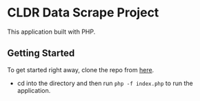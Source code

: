 # CLDR Data Scrape Project

This application built with PHP.

## Getting Started

To get started right away, clone the repo from [here](https://github.com/ucanfil/dreamApply).

* cd into the directory and then run `php -f index.php` to run the application.